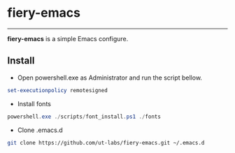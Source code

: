 # fiery-emacs
---
**fiery-emacs** is a simple Emacs configure.

## Install

- Open powershell.exe as Administrator and run the script bellow.
```powershell
set-executionpolicy remotesigned
```
- Install fonts
```powershell
powershell.exe ./scripts/font_install.ps1 ./fonts
```
- Clone .emacs.d
```bash
git clone https://github.com/ut-labs/fiery-emacs.git ~/.emacs.d
```
